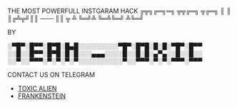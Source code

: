 THE MOST POWERFULL INSTGARAM HACK 
        ╔╦╗╔═╗═╗ ╦╦╔═╗       ╦╔═╗
         ║ ║ ║╔╩╦╝║║    ───  ║║ ╦
         ╩ ╚═╝╩ ╚═╩╚═╝       ╩╚═╝
         
BY 

░▀█▀░█▀▀░█▀█░█▄█░░░░░░░░░▀█▀░█▀█░█░█░▀█▀░█▀▀
░░█░░█▀▀░█▀█░█░█░░░▄▄▄░░░░█░░█░█░▄▀▄░░█░░█░░
░░▀░░▀▀▀░▀░▀░▀░▀░░░░░░░░░░▀░░▀▀▀░▀░▀░▀▀▀░▀▀▀


CONTACT US ON TELEGRAM 
- [TOXIC ALIEN](https://github.com/TOXIC4LIEN)
- [FRANKENSTEIN](https://github.com/FRANKENSTEIN-666)

